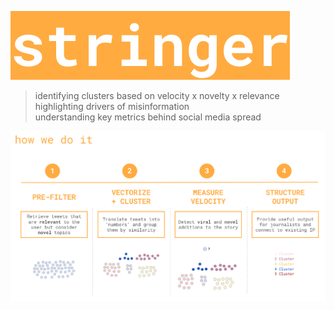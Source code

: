 ![Stringer](./images/stringer_logo.png)

> identifying clusters based on velocity x novelty x relevance  
> highlighting drivers of misinformation         
> understanding key metrics behind social media spread

![How We Do It](./images/how_we_do_it.png)
